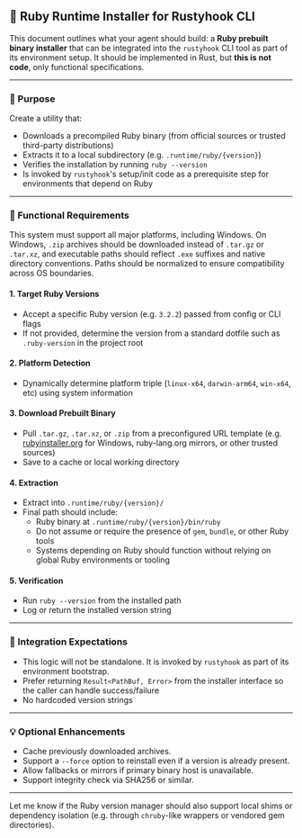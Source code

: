 ## 💎 Ruby Runtime Installer for Rustyhook CLI

This document outlines what your agent should build: a **Ruby prebuilt binary installer** that can be integrated into the `rustyhook` CLI tool as part of its environment setup. It should be implemented in Rust, but **this is not code**, only functional specifications.

---

### 🧩 Purpose
Create a utility that:
- Downloads a precompiled Ruby binary (from official sources or trusted third-party distributions)
- Extracts it to a local subdirectory (e.g. `.runtime/ruby/{version}`)
- Verifies the installation by running `ruby --version`
- Is invoked by `rustyhook`'s setup/init code as a prerequisite step for environments that depend on Ruby

---

### 🎯 Functional Requirements

This system must support all major platforms, including Windows. On Windows, `.zip` archives should be downloaded instead of `.tar.gz` or `.tar.xz`, and executable paths should reflect `.exe` suffixes and native directory conventions. Paths should be normalized to ensure compatibility across OS boundaries.

#### 1. **Target Ruby Versions**
- Accept a specific Ruby version (e.g. `3.2.2`) passed from config or CLI flags
- If not provided, determine the version from a standard dotfile such as `.ruby-version` in the project root

#### 2. **Platform Detection**
- Dynamically determine platform triple (`linux-x64`, `darwin-arm64`, `win-x64`, etc) using system information

#### 3. **Download Prebuilt Binary**
- Pull `.tar.gz`, `.tar.xz`, or `.zip` from a preconfigured URL template (e.g. [rubyinstaller.org](https://rubyinstaller.org/downloads/) for Windows, ruby-lang.org mirrors, or other trusted sources)
- Save to a cache or local working directory

#### 4. **Extraction**
- Extract into `.runtime/ruby/{version}/`
- Final path should include:
    - Ruby binary at `.runtime/ruby/{version}/bin/ruby`
    - Do not assume or require the presence of `gem`, `bundle`, or other Ruby tools
    - Systems depending on Ruby should function without relying on global Ruby environments or tooling

#### 5. **Verification**
- Run `ruby --version` from the installed path
- Log or return the installed version string

---

### 🔗 Integration Expectations

- This logic will not be standalone. It is invoked by `rustyhook` as part of its environment bootstrap.
- Prefer returning `Result<PathBuf, Error>` from the installer interface so the caller can handle success/failure
- No hardcoded version strings

---

### 💡 Optional Enhancements
- Cache previously downloaded archives.
- Support a `--force` option to reinstall even if a version is already present.
- Allow fallbacks or mirrors if primary binary host is unavailable.
- Support integrity check via SHA256 or similar.

---

Let me know if the Ruby version manager should also support local shims or dependency isolation (e.g. through `chruby`-like wrappers or vendored gem directories).
